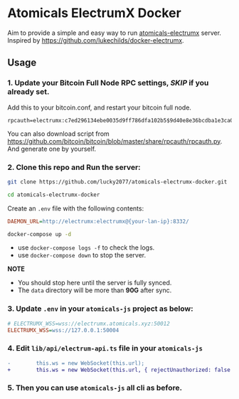 # Atomicals ElectrumX Docker

Aim to provide a simple and easy way to run [atomicals-electrumx](https://github.com/atomicals/atomicals-electrumx) server. Inspired by https://github.com/lukechilds/docker-electrumx.

## Usage

### 1. Update your Bitcoin Full Node RPC settings, _SKIP_ if you already set.

Add this to your bitcoin.conf, and restart your bitcoin full node.

```
rpcauth=electrumx:c7ed296134ebe0035d9ff786dfa102b5$9d40e8e36bcdba1e3ca0a79178c3864c3deaa9e6fd484ff683e7770690a97097
```

You can also download script from https://github.com/bitcoin/bitcoin/blob/master/share/rpcauth/rpcauth.py. And generate one by yourself.

### 2. Clone this repo and Run the server:

```bash
git clone https://github.com/lucky2077/atomicals-electrumx-docker.git
```

```bash
cd atomicals-electrumx-docker
```

Create an `.env` file with the following contents:

```ini
DAEMON_URL=http://electrumx:electrumx@{your-lan-ip}:8332/
```

```bash
docker-compose up -d
```

- use `docker-compose logs -f` to check the logs.
- use `docker-compose down` to stop the server.

**NOTE**

- You should stop here until the server is fully synced.
- The `data` directory will be more than **90G** after sync.

### 3. Update `.env` in your `atomicals-js` project as below:

```ini
# ELECTRUMX_WSS=wss://electrumx.atomicals.xyz:50012
ELECTRUMX_WSS=wss://127.0.0.1:50004
```

### 4. Edit `lib/api/electrum-api.ts` file in your `atomicals-js`

```diff
-        this.ws = new WebSocket(this.url);
+        this.ws = new WebSocket(this.url, { rejectUnauthorized: false });
```

### 5. Then you can use `atomicals-js` all cli as before.
